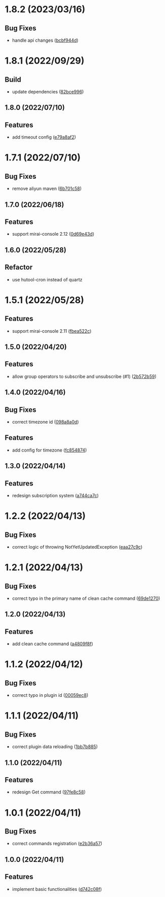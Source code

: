 <a name="1.8.2"></a>
# 1.8.2 (2023/03/16)


## Bug Fixes

* handle api changes ([bcbf944d](https://github.com/Samarium150/mirai-console-loafers-calendar/commits/bcbf944d))

<a name="1.8.1"></a>
# 1.8.1 (2022/09/29)

## Build

* update dependencies ([82bce996](https://github.com/Samarium150/mirai-console-loafers-calendar/commits/82bce996))

<a name="1.8.0"></a>
## 1.8.0 (2022/07/10)


## Features

* add timeout config ([e79a8af2](https://github.com/Samarium150/mirai-console-loafers-calendar/commits/e79a8af2))

<a name="1.7.1"></a>
# 1.7.1 (2022/07/10)


## Bug Fixes

* remove aliyun maven ([6b701c58](https://github.com/Samarium150/mirai-console-loafers-calendar/commits/6b701c58))

<a name="1.7.0"></a>
## 1.7.0 (2022/06/18)


## Features

* support mirai-console 2.12 ([0d69e43d](https://github.com/Samarium150/mirai-console-loafers-calendar/commits/0d69e43d))

<a name="1.6.0"></a>
## 1.6.0 (2022/05/28)


## Refactor

* use hutool-cron instead of quartz

<a name="1.5.1"></a>
# 1.5.1 (2022/05/28)


## Features

* support mirai-console 2.11 ([fbea522c](https://github.com/Samarium150/mirai-console-loafers-calendar/commits/fbea522c))

<a name="1.5.0"></a>
## 1.5.0 (2022/04/20)


## Features

* allow group operators to subscribe and unsubscribe (#1) ([2b572b59](https://github.com/Samarium150/mirai-console-loafers-calendar/commits/2b572b59))

<a name="1.4.0"></a>
## 1.4.0 (2022/04/16)


## Bug Fixes

* correct timezone id ([098a8a0d](https://github.com/Samarium150/mirai-console-loafers-calendar/commits/098a8a0d))

## Features

* add config for timezone ([fc854874](https://github.com/Samarium150/mirai-console-loafers-calendar/commits/fc854874))

<a name="1.3.0"></a>
## 1.3.0 (2022/04/14)


## Features

* redesign subscription system ([a744ca7c](https://github.com/Samarium150/mirai-console-loafers-calendar/commits/a744ca7c))

<a name="1.2.2"></a>
# 1.2.2 (2022/04/13)


## Bug Fixes

* correct logic of throwing NotYetUpdatedException ([eaa27c9c](https://github.com/Samarium150/mirai-console-loafers-calendar/commits/eaa27c9c))

<a name="1.2.1"></a>
# 1.2.1 (2022/04/13)


## Bug Fixes

* correct typo in the primary name of clean cache command ([69de1270](https://github.com/Samarium150/mirai-console-loafers-calendar/commits/69de1270))

<a name="1.2.0"></a>
## 1.2.0 (2022/04/13)


## Features

* add clean cache command ([a4809f8f](https://github.com/Samarium150/mirai-console-loafers-calendar/commits/a4809f8f))

<a name="1.1.2"></a>
# 1.1.2 (2022/04/12)


## Bug Fixes

* correct typo in plugin id ([00059ec8](https://github.com/Samarium150/mirai-console-loafers-calendar/commits/00059ec8))

<a name="1.1.1"></a>
# 1.1.1 (2022/04/11)


## Bug Fixes

* correct plugin data reloading ([1bb7b885](https://github.com/Samarium150/mirai-console-loafers-calendar/commits/1bb7b885))

<a name="1.1.0"></a>
## 1.1.0 (2022/04/11)


## Features

* redesign Get command ([97fe8c58](https://github.com/Samarium150/mirai-console-loafers-calendar/commits/97fe8c58))

<a name="1.0.1"></a>
# 1.0.1 (2022/04/11)


## Bug Fixes

* correct commands registration ([e2b36a57](https://github.com/Samarium150/mirai-console-loafers-calendar/commits/e2b36a57))

<a name="1.0.0"></a>
## 1.0.0 (2022/04/11)


## Features

* implement basic functionalities ([d742c08f](https://github.com/Samarium150/mirai-console-loafers-calendar/commits/d742c08f))
